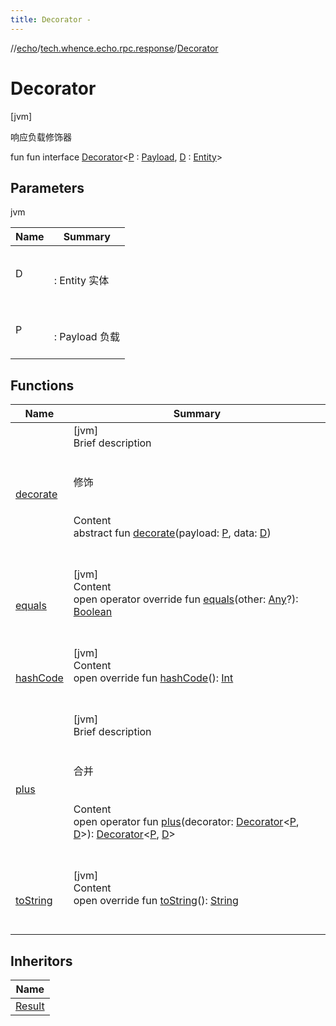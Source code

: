 ```yaml
---
title: Decorator -
---
```

//[echo](../../index.md)/[tech.whence.echo.rpc.response](../index.md)/[Decorator](index.md)



# Decorator  
 [jvm] 

响应负载修饰器

fun fun interface [Decorator](index.md)<[P](index.md) : [Payload](../../tech.whence.echo.rpc.payload/-payload/index.md), [D](index.md) : [Entity](../../tech.whence.echo.dal.entity/-entity/index.md)>   


## Parameters  
  
jvm  
  
|  Name|  Summary| 
|---|---|
| D| <br><br>: Entity 实体<br><br>
| P| <br><br>: Payload 负载<br><br>
  


## Functions  
  
|  Name|  Summary| 
|---|---|
| [decorate](decorate.md)| [jvm]  <br>Brief description  <br><br><br>修饰<br><br>  <br>Content  <br>abstract fun [decorate](decorate.md)(payload: [P](index.md), data: [D](index.md))  <br><br><br>
| [equals](../../tech.whence.echo.webclient.response.exception/-response-unrecognized-exception/index.md#kotlin/Any/equals/#kotlin.Any?/PointingToDeclaration/)| [jvm]  <br>Content  <br>open operator override fun [equals](../../tech.whence.echo.webclient.response.exception/-response-unrecognized-exception/index.md#kotlin/Any/equals/#kotlin.Any?/PointingToDeclaration/)(other: [Any](https://kotlinlang.org/api/latest/jvm/stdlib/kotlin/-any/index.html)?): [Boolean](https://kotlinlang.org/api/latest/jvm/stdlib/kotlin/-boolean/index.html)  <br><br><br>
| [hashCode](../../tech.whence.echo.webclient.response.exception/-response-unrecognized-exception/index.md#kotlin/Any/hashCode/#/PointingToDeclaration/)| [jvm]  <br>Content  <br>open override fun [hashCode](../../tech.whence.echo.webclient.response.exception/-response-unrecognized-exception/index.md#kotlin/Any/hashCode/#/PointingToDeclaration/)(): [Int](https://kotlinlang.org/api/latest/jvm/stdlib/kotlin/-int/index.html)  <br><br><br>
| [plus](plus.md)| [jvm]  <br>Brief description  <br><br><br>合并<br><br>  <br>Content  <br>open operator fun [plus](plus.md)(decorator: [Decorator](index.md)<[P](index.md), [D](index.md)>): [Decorator](index.md)<[P](index.md), [D](index.md)>  <br><br><br>
| [toString](../../tech.whence.echo.webclient.response.exception/-response-unrecognized-exception/index.md#kotlin/Any/toString/#/PointingToDeclaration/)| [jvm]  <br>Content  <br>open override fun [toString](../../tech.whence.echo.webclient.response.exception/-response-unrecognized-exception/index.md#kotlin/Any/toString/#/PointingToDeclaration/)(): [String](https://kotlinlang.org/api/latest/jvm/stdlib/kotlin/-string/index.html)  <br><br><br>


## Inheritors  
  
|  Name| 
|---|
| [Result](../../tech.whence.echo.rpc.association/-result/index.md)

